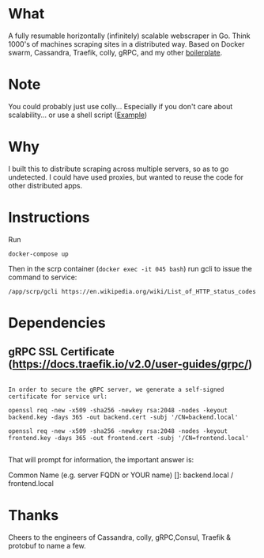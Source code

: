 # What
A fully resumable horizontally (infinitely) scalable webscraper in Go. Think 1000's of machines scraping sites in a distributed way. Based on Docker swarm, Cassandra, Traefik, colly, gRPC, and my other [boilerplate](https://github.com/dioptre/gtrpc).

# Note
You could probably just use colly... Especially if you don't care about scalability... or use a shell script ([Example](https://github.com/dioptre/scrp/blob/master/simple.sh))

# Why
I built this to distribute scraping across multiple servers, so as to go undetected. I could have used proxies, but wanted to reuse the code for other distributed apps.

# Instructions
Run
```
docker-compose up
```
Then in the scrp container (```docker exec -it 045 bash```) run gcli to issue the command to service:

```
/app/scrp/gcli https://en.wikipedia.org/wiki/List_of_HTTP_status_codes
```

# Dependencies
## gRPC SSL Certificate (https://docs.traefik.io/v2.0/user-guides/grpc/)
```

In order to secure the gRPC server, we generate a self-signed certificate for service url:

openssl req -new -x509 -sha256 -newkey rsa:2048 -nodes -keyout backend.key -days 365 -out backend.cert -subj '/CN=backend.local'

openssl req -new -x509 -sha256 -newkey rsa:2048 -nodes -keyout frontend.key -days 365 -out frontend.cert -subj '/CN=frontend.local'


```

That will prompt for information, the important answer is:

Common Name (e.g. server FQDN or YOUR name) []: backend.local / frontend.local

# Thanks
Cheers to the engineers of Cassandra, colly, gRPC,Consul, Traefik & protobuf to name a few.

